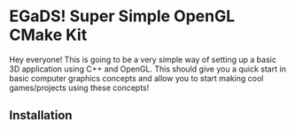 # EGaDS! Super Simple OpenGL CMake Kit

Hey everyone! This is going to be a very simple way of setting up a basic 3D application using C++ and OpenGL. This should give you a quick start in basic computer graphics concepts and allow you to start making cool games/projects using these concepts!

## Installation

